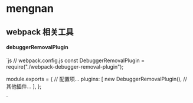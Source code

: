 <!--
 * @Author: 大辉 dbstt@qq.com
 * @Date: 2023-06-14 13:42:38
 * @LastEditors: 大辉 dbstt@qq.com
 * @LastEditTime: 2023-06-14 13:57:12
 * @FilePath: /mengnan/README.md
 * @Description: 这是默认设置,请设置`customMade`, 打开koroFileHeader查看配置 进行设置: https://github.com/OBKoro1/koro1FileHeader/wiki/%E9%85%8D%E7%BD%AE
-->
# mengnan

## webpack 相关工具 

#### debuggerRemovalPlugin
`js 
// webpack.config.js
const DebuggerRemovalPlugin = require("./webpack-debugger-removal-plugin");

module.exports = {
  // 配置项...
  plugins: [
    new DebuggerRemovalPlugin(),
    // 其他插件...
  ],
};

`
